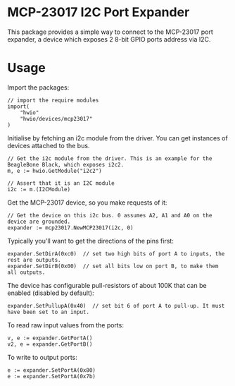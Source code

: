 # MCP-23017 I2C Port Expander

This package provides a simple way to connect to the MCP-23017 port expander, a device which exposes 2 8-bit
GPIO ports address via I2C. 

# Usage

Import the packages:

	// import the require modules
	import(
		"hwio"
		"hwio/devices/mcp23017"
	)

Initialise by fetching an i2c module from the driver. You can get instances of devices attached to
the bus.

	// Get the i2c module from the driver. This is an example for the BeagleBone Black, which exposes i2c2.
	m, e := hwio.GetModule("i2c2")

	// Assert that it is an I2C module
	i2c := m.(I2CModule)

Get the MCP-23017 device, so you make requests of it:

	// Get the device on this i2c bus. 0 assumes A2, A1 and A0 on the device are grounded.
	expander := mcp23017.NewMCP23017(i2c, 0)

Typically you'll want to get the directions of the pins first:

	expander.SetDirA(0xc0)  // set two high bits of port A to inputs, the rest are outputs.
	expander.SetDirB(0x00)  // set all bits low on port B, to make them all outputs.

The device has configurable pull-resistors of about 100K that can be enabled (disabled by default):

	expander.SetPullupA(0x40)  // set bit 6 of port A to pull-up. It must have been set to an input.

To read raw input values from the ports:

	v, e := expander.GetPortA()
	v2, e = expander.GetPortB()

To write to output ports:

	e := expander.SetPortA(0x80)
	e := expander.SetPortA(0x7b)
